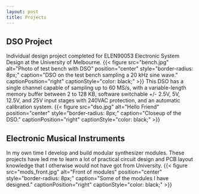 ```yaml
---
layout: post
title: Projects
---
```


## DSO Project
Individual design project completed for ELEN90053 Electronic System Design at the University of Melbourne.
{{< figure src="bench.jpg" alt="Photo of test bench with DSO" position="center" style="border-radius: 8px;" caption="DSO on the test bench sampling a 20 kHz sine wave." captionPosition="right" captionStyle="color: black;" >}}
This DSO has a single channel capable of sampling up to 60 MS/s, with a variable-length memory buffer between 2 to 128 KB, software switchable +/- 2.5V, 5V, 12.5V, and 25V input stages with 240VAC protection, and an automatic calibration system.
{{< figure src="dso.jpg" alt="Hello Friend" position="center" style="border-radius: 8px;" caption="Closeup of the DSO." captionPosition="right" captionStyle="color: black;" >}}

## Electronic Musical Instruments
In my own time I develop and build modular synthesizer modules. These projects have led me to learn a lot of practical circuit design and PCB layout knowledge that I otherwise would not have got from University.
{{< figure src="mods_front.jpg" alt="Front of modules" position="center" style="border-radius: 8px;" caption="Some of the modules I have designed." captionPosition="right" captionStyle="color: black;" >}}

<!---
{{< figure src="mods_back.jpg" alt="Back of modules" position="center" style="border-radius: 8px;" caption="It's not a good prototype without some bodges!" captionPosition="right" captionStyle="color: black;" >}}
-->
